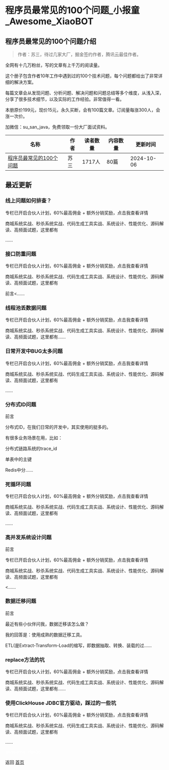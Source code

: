 # 程序员最常见的100个问题_小报童_Awesome_XiaoBOT

## 程序员最常见的100个问题介绍
> 作者：苏三，待过几家大厂，掘金签约作者，腾讯云最佳作者。    
    
全网有十几万粉丝，写的文章有上千万的阅读量。    
    
这个册子包含作者10年工作中遇到过的100个技术问题，每个问题都给出了非常详细的解决方案。    
    
每篇文章会从发现问题、分析问题、解决问题和问题总结等多个维度，从浅入深，分享了很多技术细节，以及实际的工作经验。非常值得一看。    
    
本册原价199元，现价15元，永久买断，会有100篇文章。订阅量每涨300人，会涨一次价。    
    
加微信：su_san_java，免费领取一份大厂面试资料。  
  


|名称|作者|读者数量|内容数量|更新时间|
|---|---|---|---|---|
|[程序员最常见的100个问题](https://xiaobot.net/p/susan_002?refer=0b133df9-27dc-423b-8101-639049001c13)|苏三|1717人|80篇|2024-10-06|

## 最近更新
### 线上问题如何排查？

专栏已开启合伙人计划，60%最高佣金 + 额外分销奖励，点击我查看详情

商城系统实战、秒杀系统实战、代码生成工具实战、系统设计、性能优化、源码解读、高频面试题，这里都有

......

### 接口防重问题

专栏已开启合伙人计划，60%最高佣金 + 额外分销奖励，点击我查看详情

商城系统实战、秒杀系统实战、代码生成工具实战、系统设计、性能优化、源码解读、高频面试题，这里都有

前言<......

### 线程池丢数据问题

专栏已开启合伙人计划，60%最高佣金 + 额外分销奖励，点击我查看详情

商城系统实战、秒杀系统实战、代码生成工具实战、系统设计、性能优化、源码解读、高频面试题，这里都有......

### 日常开发中BUG太多问题

专栏已开启合伙人计划，60%最高佣金 + 额外分销奖励，点击我查看详情

商城系统实战、秒杀系统实战、代码生成工具实战、系统设计、性能优化、源码解读、高频面试题，这里都有

......

### 分布式ID问题

前言

分布式ID，在我们日常的开发中，其实使用的挺多的。

有很多业务场景在用，比如：

分布式链路系统的trace_id

单表中的主键

Redis中分......

### 死循环问题

专栏已开启合伙人计划，60%最高佣金 + 额外分销奖励，点击我查看详情

商城系统实战、秒杀系统实战、代码生成工具实战、系统设计、性能优化、源码解读、高频面试题，这里都有

......

### 高并发系统设计问题

前言

专栏已开启合伙人计划，60%最高佣金 + 额外分销奖励，点击我查看详情

商城系统实战、秒杀系统实战、代码生成工具实战、系统设计、性能优化、源码解读、高频面试题，这里都有

<......

### 数据迁移问题

前言

最近有些小伙伴问我，数据迁移该怎么做？

我的回答是：使用成熟的数据迁移工具。

ETL(是Extract-Transform-Load的缩写，即数据抽取、转换、装载的过......

### replace方法的坑

专栏已开启合伙人计划，60%最高佣金 + 额外分销奖励，点击我查看详情

商城系统实战、秒杀系统实战、代码生成工具实战、系统设计、性能优化、源码解读、高频面试题，这里都有......

### 使用ClickHouse JDBC官方驱动，踩过的一些坑

专栏已开启合伙人计划，60%最高佣金 + 额外分销奖励，点击我查看详情

商城系统实战、秒杀系统实战、代码生成工具实战、系统设计、性能优化、源码解读、高频面试题，这里都有

......


<a href="https://github.com/Reno9527/awesome-xiaobot" style="color: white; text-decoration: none;">awesome-xiaobot</a>

返回 [首页](../README.md)
